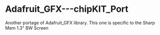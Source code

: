 # Adafruit_GFX---chipKIT_Port
Another portage of Adafruit_GFX library. This one is specific to the Sharp Mem 1.3" BW Screen
